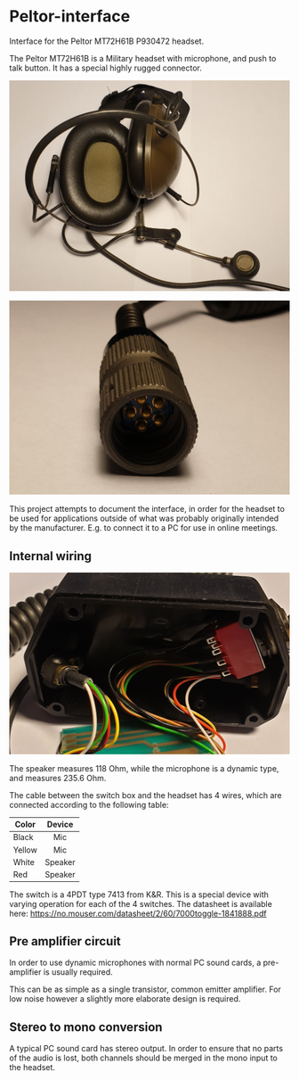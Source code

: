 # Peltor-interface
Interface for the Peltor MT72H61B P930472 headset.

The Peltor MT72H61B is a Military headset with microphone, and push to talk button. It has a special highly rugged connector.


![Headset overview](https://raw.githubusercontent.com/gbThreepwood/Peltor-interface/master/images/headset_overview.jpg "Headset overview")




![Connector](https://raw.githubusercontent.com/gbThreepwood/Peltor-interface/master/images/connector.jpg "Connector")

This project attempts to document the interface, in order for the headset to be used for applications outside of what was probably originally intended by the manufacturer. E.g. to connect it to a PC for use in online meetings.

## Internal wiring


![Connection box](https://raw.githubusercontent.com/gbThreepwood/Peltor-interface/master/images/connection_box.jpg "Connection box")

The speaker measures 118 Ohm, while the microphone is a dynamic type, and measures 235.6 Ohm.


The cable between the switch box and the headset has 4 wires, which are connected according to the following table:

| Color         | Device        |
| ------------- |:-------------:|
| Black         | Mic           |
| Yellow        | Mic           |
| White         | Speaker       |
| Red           | Speaker       |
 
The switch is a 4PDT type 7413 from K&R. This is a special device with varying operation for each of the 4 switches. The datasheet is available here: https://no.mouser.com/datasheet/2/60/7000toggle-1841888.pdf





## Pre amplifier circuit

In order to use dynamic microphones with normal PC sound cards, a pre-amplifier
is usually required.

This can be as simple as a single transistor, common emitter amplifier. For low
noise however a slightly more elaborate design is required.

## Stereo to mono conversion

A typical PC sound card has stereo output. In order to ensure that no parts of
the audio is lost, both channels should be merged in the mono input to the
headset.
